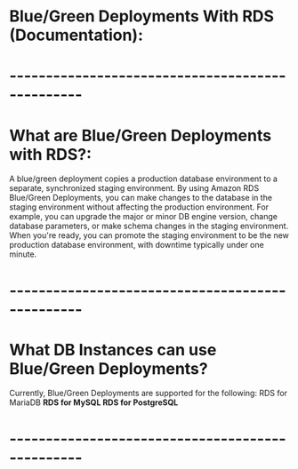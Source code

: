 # Blue/Green Deployments With RDS (Documentation):
# ------------------------------------------------


# What are Blue/Green Deployments with RDS?:
A blue/green deployment copies a production database environment to a separate, synchronized staging environment. By using Amazon RDS Blue/Green Deployments, you can make changes to the database in the staging environment without affecting the production environment. For example, you can upgrade the major or minor DB engine version, change database parameters, or make schema changes in the staging environment. When you're ready, you can promote the staging environment to be the new production database environment, with downtime typically under one minute.
# ------------------------------------------------

# What DB Instances can use Blue/Green Deployments?
Currently, Blue/Green Deployments are supported for the following: <break>
RDS for MariaDB <b>
RDS for MySQL<b>
RDS for PostgreSQL
# ------------------------------------------------

